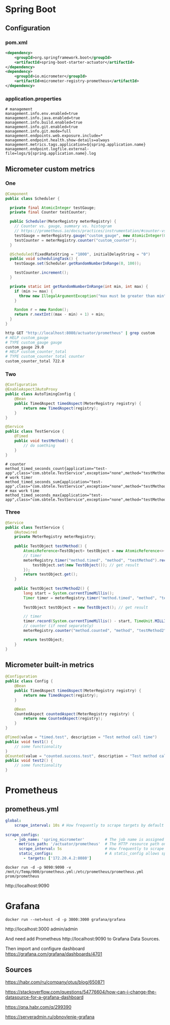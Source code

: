 # Spring Boot
## Configuration
### pom.xml
```xml
<dependency>
    <groupId>org.springframework.boot</groupId>
    <artifactId>spring-boot-starter-actuator</artifactId>
</dependency>
<dependency>
    <groupId>io.micrometer</groupId>
    <artifactId>micrometer-registry-prometheus</artifactId>
</dependency>
```

### application.properties
```properties
# management
management.info.env.enabled=true
management.info.java.enabled=true
management.info.build.enabled=true
management.info.git.enabled=true
management.info.git.mode=full
management.endpoints.web.exposure.include=*
management.endpoint.health.show-details=always
management.metrics.tags.application=${spring.application.name}
management.endpoint.logfile.external-file=logs/${spring.application.name}.log
```

## Micrometer custom metrics
### One

```java
@Component
public class Scheduler {

  private final AtomicInteger testGauge;
  private final Counter testCounter;

  public Scheduler(MeterRegistry meterRegistry) {
    // Counter vs. gauge, summary vs. histogram
    // https://prometheus.io/docs/practices/instrumentation/#counter-vs-gauge-summary-vs-histogram
    testGauge = meterRegistry.gauge("custom_gauge", new AtomicInteger(0));
    testCounter = meterRegistry.counter("custom_counter");
  }

  @Scheduled(fixedRateString = "1000", initialDelayString = "0")
  public void schedulingTask() {
    testGauge.set(Scheduler.getRandomNumberInRange(0, 100));

    testCounter.increment();
  }

  private static int getRandomNumberInRange(int min, int max) {
    if (min >= max) {
      throw new IllegalArgumentException("max must be greater than min");
    }

    Random r = new Random();
    return r.nextInt((max - min) + 1) + min;
  }
}
```

```bash
http GET "http://localhost:8080/actuator/prometheus" | grep custom
# HELP custom_gauge
# TYPE custom_gauge gauge
custom_gauge 29.0
# HELP custom_counter_total
# TYPE custom_counter_total counter
custom_counter_total 722.0
```
### Two

```java
@Configuration
@EnableAspectJAutoProxy
public class AutoTimingConfig {
    @Bean
    public TimedAspect timedAspect(MeterRegistry registry) {
        return new TimedAspect(registry);
    }
}

@Service
public class TestService {
    @Timed
    public void testMethod() {
        // do somthing
    }
}
```

```properties
# counter
method_timed_seconds_count{application="test-app",class="com.sbtele.TestService",exception="none",method="testMethod"}
# work timer
method_timed_seconds_sum{application="test-app",class="com.sbtele.TestService",exception="none",method="testMethod"}
# max work time
method_timed_seconds_max{application="test-app",class="com.sbtele.TestService",exception="none",method="testMethod"}
```

### Three

```java
@Service
public class TestService {
    @Autowired
    private MeterRegistry meterRegistry;
    
    public TestObject testMethod() {   
        AtomicReference<TestObject> testObject = new AtomicReference<>();
        // timer
        meterRegistry.timer("method.timed", "method", "testMethod").record(() -> {
            testObject.set(new TestObject()); // get result
        });
        return testObject.get();
    }
    
    public TestObject testMethod2() {
        long start = System.currentTimeMillis();
        Timer timer = meterRegistry.timer("method.timed", "method", "testMethod2");
    
        TestObject testObject = new TestObject(); // get result

        // timer
        timer.record(System.currentTimeMillis() - start, TimeUnit.MILLISECONDS);
        // counter (if need separately)
        meterRegistry.counter("method.counted", "method", "testMethod2").increment();

        return testObject;
    }
}
```

## Micrometer built-in metrics

```java
@Configuration
public class Config {
    @Bean
    public TimedAspect timedAspect(MeterRegistry registry) {
        return new TimedAspect(registry);
    }

    @Bean
    CountedAspect countedAspect(MeterRegistry registry) {
        return new CountedAspect(registry);
    }
}
```

```java
@Timed(value = "timed.test", description = "Test method call time")
public void test1() {
    // some functionality
}
@Counted(value = "counted.success.test", description = "Test method call counter")
public void test2() {
    // some functionality
}
```

# Prometheus
## prometheus.yml

```yml
global:
    scrape_interval: 10s # How frequently to scrape targets by default
  
scrape_configs:
    - job_name: 'spring_micrometer'         # The job name is assigned to scraped metrics by default.
      metrics_path: '/actuator/prometheus'  # The HTTP resource path on which to fetch metrics from targets.
      scrape_interval: 5s                   # How frequently to scrape targets from this job.
      static_configs:                       # A static_config allows specifying a list of targets and a common label set for them
        - targets: ['172.20.4.2:8080']
```
```docker run -d -p 9090:9090 -v /mnt/c/Temp/000/prometheus.yml:/etc/prometheus/prometheus.yml prom/prometheus```

http://localhost:9090

# Grafana

```docker run --net=host -d -p 3000:3000 grafana/grafana```

http://localhost:3000 admin/admin

And need add Prometheus http://localhost:9090 to Grafana Data Sources.

Then import and configure dashboard https://grafana.com/grafana/dashboards/4701

## Sources

https://habr.com/ru/company/otus/blog/650871

https://stackoverflow.com/questions/54776604/how-can-i-change-the-datasource-for-a-grafana-dashboard

https://qna.habr.com/q/299390

https://serveradmin.ru/obnovlenie-grafana
